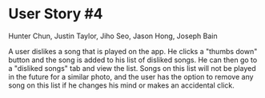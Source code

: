 # User Story #4

Hunter Chun, Justin Taylor, Jiho Seo, Jason Hong, Joseph Bain

A user dislikes a song that is played on the app. He clicks a "thumbs down" button and the song is added to his list of disliked songs. He can then go to a "disliked songs" tab and view the list. Songs on this list will not be played in the future for a similar photo, and the user has the option to remove any song on this list if he changes his mind or makes an accidental click.
